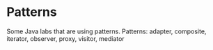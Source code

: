 # Patterns
Some Java labs that are using patterns.
Patterns: adapter, composite, iterator, observer, proxy, visitor, mediator
